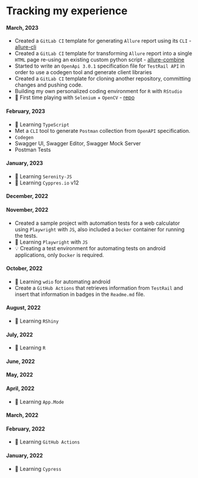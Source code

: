 # Tracking my experience

#### March, 2023
- Created a `GitLab CI` template for generating `Allure` report using its `CLI` - [allure-cli](https://gitlab.com/ci-templet/allure-cli) 
- Created a `GitLab CI` template for transforming `Allure` report into a single `HTML` page re-using an existing custom python script - [allure-combine](https://gitlab.com/ci-templet/allure-combine)
- Started to write an `OpenApi 3.0.1` specification file for `TestRail API` in order to use a codegen tool and generate client libraries  
- Created a `GitLab CI` template for cloning another repository, committing changes and pushing code.
- Building my own personalized coding environment for `R` with `RStudio` 
- :pencil: First time playing with `Selenium` + `OpenCV` - [repo](https://gitlab.com/playing-with-selenium/opencv)

#### February, 2023
- :blue_book: Learning `TypeScript`
- Met a `CLI` tool to generate `Postman` collection from `OpenAPI` specification.
- `Codegen`
- Swagger UI, Swagger Editor, Swagger Mock Server
- Postman Tests

#### January, 2023
- :blue_book: Learning `Serenity-JS`
- :blue_book: Learning `Cyppres.io` v12

#### December, 2022

#### November, 2022
- Created a sample project with automation tests for a web calculator using `Playwright` with `JS`, also included a `Docker` container for running the tests.
- :blue_book: Learning `Playwright` with `JS`
- :bulb: Creating a test environment for automating tests on android applications, only `Docker` is required.

#### October, 2022
- :blue_book: Learning `wdio` for automating android
- Create a `GitHub Actions` that retrieves information from `TestRail` and insert that information in badges in the `Readme.md` file.

#### August, 2022
- :blue_book: Learning `RShiny`

#### July, 2022
- :blue_book: Learning `R`

#### June, 2022

#### May, 2022

#### April, 2022
- :blue_book: Learning `App.Mode`

#### March, 2022

#### February, 2022
- :blue_book: Learning `GitHub Actions`

#### January, 2022
- :blue_book: Learning `Cypress`


